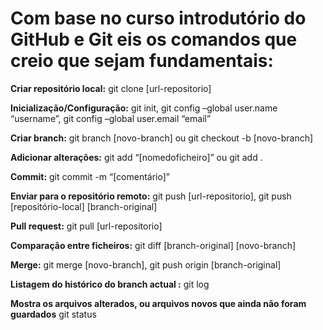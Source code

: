 # Com base no curso introdutório do GitHub e Git eis os comandos que creio que sejam fundamentais:

**Criar repositório local:** git clone [url-repositorio]

**Inicialização/Configuração:** git init, git config –global user.name “username”, git config –global user.email “email”

**Criar branch:** git branch [novo-branch] ou git checkout -b [novo-branch]

**Adicionar alterações:** git add “[nomedoficheiro]” ou git add .

**Commit:** git commit -m “[comentário]”

**Enviar para o repositório remoto:** git push [url-repositorio], git push [repositório-local] [branch-original]

**Pull request:** git pull [url-repositorio]

**Comparação entre ficheiros:** git diff [branch-original] [novo-branch]

**Merge:** git merge [novo-branch], git push origin [branch-original]

**Listagem do histórico do branch actual :** git log

**Mostra os arquivos alterados, ou arquivos novos que ainda não foram guardados** git status

